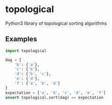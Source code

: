 topological
===========
Python3 library of topological sorting algorithms

Examples
--------

```python
import topological

dag = {
    'b': {'a'},
    'c': {'b'},
    'd': {'b', 'c'},
    'e': {'d'},
    'f': {'a', 'b', 'd'}
}
expectation = ['a', 'b', 'c', 'd', 'e', 'f']
assert topological.sort(dag) == expectation
```
